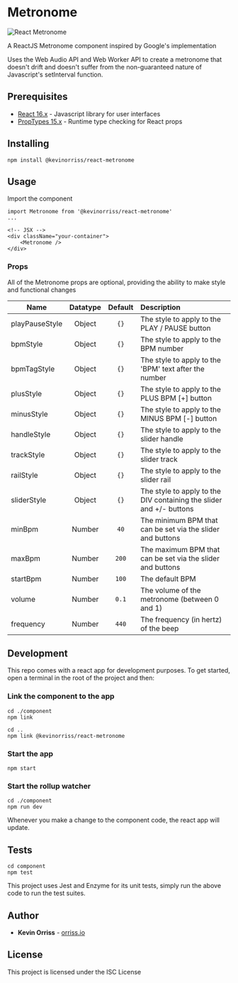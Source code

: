 # Metronome

![React Metronome](https://repository-images.githubusercontent.com/221067826/f8221a80-f6cb-11ea-8c0b-2d1a402e1f2a "React Metronome")

A ReactJS Metronome component inspired by Google's implementation

Uses the Web Audio API and Web Worker API to create a metronome that doesn't drift and
doesn't suffer from the non-guaranteed nature of Javascript's setInterval function.

## Prerequisites

* [React 16.x](https://reactjs.org/) - Javascript library for user interfaces
* [PropTypes 15.x](https://www.npmjs.com/package/prop-types/) - Runtime type checking for React props

## Installing

```
npm install @kevinorriss/react-metronome
```

## Usage

Import the component

```
import Metronome from '@kevinorriss/react-metronome'
...

<!-- JSX -->
<div className="your-container">
    <Metronome />
</div>
```

### Props

All of the Metronome props are optional, providing the ability to make style and functional changes

| Name           | Datatype | Default   | Description                         |
| -------------- |:--------:| :-------: | :---------------------------------- |
| playPauseStyle | Object   | ```{}```  | The style to apply to the PLAY / PAUSE button |
| bpmStyle       | Object   | ```{}```  | The style to apply to the BPM number |
| bpmTagStyle    | Object   | ```{}```  | The style to apply to the 'BPM' text after the number |
| plusStyle      | Object   | ```{}```  | The style to apply to the PLUS BPM [+] button |
| minusStyle     | Object   | ```{}```  | The style to apply to the MINUS BPM [-] button |
| handleStyle    | Object   | ```{}```  | The style to apply to the slider handle |
| trackStyle     | Object   | ```{}```  | The style to apply to the slider track |
| railStyle      | Object   | ```{}```  | The style to apply to the slider rail |
| sliderStyle    | Object   | ```{}```  | The style to apply to the DIV containing the slider and +/- buttons |
| minBpm         | Number   | ```40```  | The minimum BPM that can be set via the slider and buttons |
| maxBpm         | Number   | ```200``` | The maximum BPM that can be set via the slider and buttons |
| startBpm       | Number   | ```100``` | The default BPM |
| volume         | Number   | ```0.1``` | The volume of the metronome (between 0 and 1) |
| frequency      | Number   | ```440``` | The frequency (in hertz) of the beep |

## Development

This repo comes with a react app for development purposes. To get started, open a terminal in the root of the project and then:

### Link the component to the app
```
cd ./component
npm link

cd ..
npm link @kevinorriss/react-metronome
```

### Start the app
```
npm start
```

### Start the rollup watcher
```
cd ./component
npm run dev
```

Whenever you make a change to the component code, the react app will update.

## Tests
```
cd component
npm test
```

This project uses Jest and Enzyme for its unit tests, simply run the above code to run the test suites.

## Author

* **Kevin Orriss** - [orriss.io](http://orriss.io)

## License

This project is licensed under the ISC License